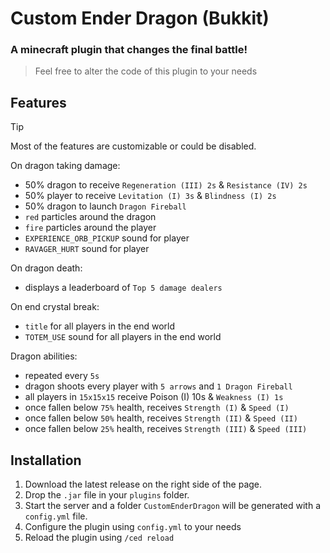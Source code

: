# Custom Ender Dragon (Bukkit)
### A minecraft plugin that changes the final battle!
>Feel free to alter the code of this plugin to your needs

## Features
> [!TIP]
> Most of the features are customizable or could be disabled.

On dragon taking damage:
- 50% dragon to receive `Regeneration (III) 2s` & `Resistance (IV) 2s`
- 50% player to receive `Levitation (I) 3s` & `Blindness (I) 2s`
- 50% dragon to launch `Dragon Fireball`
- `red` particles around the dragon
- `fire` particles around the player
- `EXPERIENCE_ORB_PICKUP` sound for player
- `RAVAGER_HURT` sound for player

On dragon death:
- displays a leaderboard of `Top 5 damage dealers`

On end crystal break:
- `title` for all players in the end world
- `TOTEM_USE` sound for all players in the end world

Dragon abilities:
- repeated every `5s`
- dragon shoots every player with `5 arrows` and `1 Dragon Fireball `
- all players in `15x15x15` receive Poison (I) 10s & `Weakness (I) 1s`
- once fallen below `75%` health, receives `Strength (I)` & `Speed (I)`
- once fallen below `50%` health, receives `Strength (II)` & `Speed (II)`
- once fallen below `25%` health, receives `Strength (III)` & `Speed (III)`

## Installation
1. Download the latest release on the right side of the page.
2. Drop the `.jar` file in your `plugins` folder.
3. Start the server and a folder `CustomEnderDragon` will be generated with a `config.yml` file.
4. Configure the plugin using `config.yml` to your needs
5. Reload the plugin using `/ced reload`